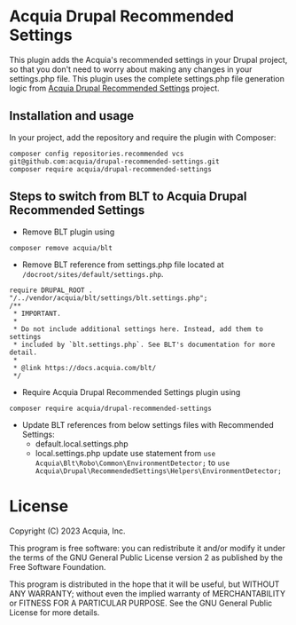 # Acquia Drupal Recommended Settings
This plugin adds the Acquia's recommended settings in your Drupal project, so that you don't need to worry about making any changes in your settings.php file.
This plugin uses the complete settings.php file generation logic from [Acquia Drupal Recommended Settings](https://github.com/acquia/drupal-recommended-settings) project.

## Installation and usage

In your project, add the repository and require the plugin with Composer:

```
composer config repositories.recommended vcs git@github.com:acquia/drupal-recommended-settings.git
composer require acquia/drupal-recommended-settings
```

## Steps to switch from BLT to Acquia Drupal Recommended Settings

- Remove BLT plugin using
```
composer remove acquia/blt
```

- Remove BLT reference from settings.php file located at
``/docroot/sites/default/settings.php``.
```
require DRUPAL_ROOT . "/../vendor/acquia/blt/settings/blt.settings.php";
/**
 * IMPORTANT.
 *
 * Do not include additional settings here. Instead, add them to settings
 * included by `blt.settings.php`. See BLT's documentation for more detail.
 *
 * @link https://docs.acquia.com/blt/
 */
 ```

 - Require Acquia Drupal Recommended Settings plugin using
 ```
 composer require acquia/drupal-recommended-settings
 ```
 
- Update BLT references from below settings files with Recommended Settings:
  - default.local.settings.php
  - local.settings.php update use statement from
  ``use Acquia\Blt\Robo\Common\EnvironmentDetector;`` to
  ``use Acquia\Drupal\RecommendedSettings\Helpers\EnvironmentDetector;``

# License

Copyright (C) 2023 Acquia, Inc.

This program is free software: you can redistribute it and/or modify it under the terms of the GNU General Public License version 2 as published by the Free Software Foundation.

This program is distributed in the hope that it will be useful, but WITHOUT ANY WARRANTY; without even the implied warranty of MERCHANTABILITY or FITNESS FOR A PARTICULAR PURPOSE.  See the GNU General Public License for more details.
